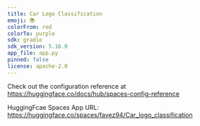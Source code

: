 ```yaml
---
title: Car Logo Classification
emoji: 📚
colorFrom: red
colorTo: purple
sdk: gradio
sdk_version: 5.16.0
app_file: app.py
pinned: false
license: apache-2.0
---
```


Check out the configuration reference at https://huggingface.co/docs/hub/spaces-config-reference

HuggingFcae Spaces App URL: https://huggingface.co/spaces/fayez94/Car_logo_classification

